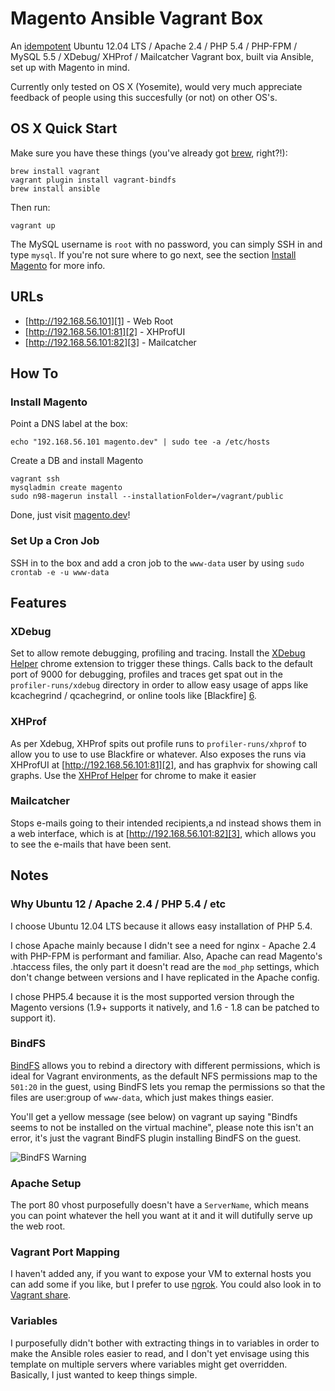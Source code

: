 # Magento Ansible Vagrant Box

An [idempotent][8] Ubuntu 12.04 LTS / Apache 2.4 / PHP 5.4 / PHP-FPM /
MySQL 5.5 / XDebug/ XHProf / Mailcatcher Vagrant box, built via Ansible,
set up with Magento in mind.

Currently only tested on OS X (Yosemite), would very much appreciate
feedback of people using this succesfully (or not) on other OS's.


## OS X Quick Start

Make sure you have these things (you've already got [brew][12], right?!):

    brew install vagrant
    vagrant plugin install vagrant-bindfs
    brew install ansible

Then run:

    vagrant up

The MySQL username is `root` with no password, you can simply SSH in and
type `mysql`. If you're not sure where to go next, see the section
[Install Magento](#install-magento) for more info.


## URLs

* [http://192.168.56.101][1] - Web Root
* [http://192.168.56.101:81][2] - XHProfUI
* [http://192.168.56.101:82][3] - Mailcatcher


## How To

### Install Magento

Point a DNS label at the box:

    echo "192.168.56.101 magento.dev" | sudo tee -a /etc/hosts

Create a DB and install Magento

    vagrant ssh
    mysqladmin create magento
    sudo n98-magerun install --installationFolder=/vagrant/public

Done, just visit [magento.dev](magento.dev)!

### Set Up a Cron Job

SSH in to the box and add a cron job to the `www-data` user by using
`sudo crontab -e -u www-data`


## Features

### XDebug

Set to allow remote debugging, profiling and tracing. Install the
[XDebug Helper][4] chrome extension to trigger these things. Calls back
to the default port of 9000 for debugging, profiles and traces get spat
out in the `profiler-runs/xdebug` directory in order to allow easy usage
of apps like kcachegrind / qcachegrind, or online tools like [Blackfire]
[6].

### XHProf

As per Xdebug, XHProf spits out profile runs to `profiler-runs/xhprof`
to allow you to use to use Blackfire or whatever. Also exposes the runs
via XHProfUI at [http://192.168.56.101:81][2], and has graphvix for
showing call graphs. Use the [XHProf Helper][5] for chrome to make it
easier

### Mailcatcher

Stops e-mails going to their intended recipients,a nd instead shows them
in a web interface, which is at [http://192.168.56.101:82][3], which
allows you to see the e-mails that have been sent.


## Notes

### Why Ubuntu 12 / Apache 2.4 / PHP 5.4 / etc

I choose Ubuntu 12.04 LTS because it allows easy installation of PHP
5.4.

I chose Apache mainly because I didn't see a need for nginx - Apache 2.4
with PHP-FPM is performant and familiar. Also, Apache can read Magento's
.htaccess files, the only part it doesn't read are the `mod_php` settings,
which don't change between versions and I have replicated in the Apache
config.

I chose PHP5.4 because it is the most supported version through the
Magento versions (1.9+ supports it natively, and 1.6 - 1.8 can be patched
to support it).

### BindFS

[BindFS][9] allows you to rebind a directory with different permissions,
which is ideal for Vagrant environments, as the default NFS permissions
map to the `501:20` in the guest, using BindFS lets you remap the
permissions so that the files are user:group of `www-data`, which just
makes things easier.

You'll get a yellow message (see below) on vagrant up saying "Bindfs
seems to not be installed on the virtual machine", please note this isn't
an error, it's just the vagrant BindFS plugin installing BindFS on the
guest.

![BindFS Warning](https://monosnap.com/file/46mEbnGBDj2ojoO7bwdWqFJA9wKMYU.png)

### Apache Setup

The port 80 vhost purposefully doesn't have a `ServerName`, which means
you can point whatever the hell you want at it and it will dutifully
serve up the web root.

### Vagrant Port Mapping

I haven't added any, if you want to expose your VM to external hosts you
can add some if you like, but I prefer to use [ngrok][10]. You could
also look in to [Vagrant share][11].

### Variables

I purposefully didn't bother with extracting things in to variables in
order to make the Ansible roles easier to read, and I don't yet envisage
using this template on multiple servers where variables might get
overridden. Basically, I just wanted to keep things simple.


[1]: http://192.168.56.101 "Web root"
[2]: http://192.168.56.101:81 "XHProf"
[3]: http://192.168.56.101:82 "Mailcatcher"
[4]: https://chrome.google.com/webstore/detail/xdebug-helper/eadndfjplgieldjbigjakmdgkmoaaaoc?hl=en "Chrome XDebug Helper"
[5]: https://chrome.google.com/webstore/detail/xhprof-helper/adnlhmmjijeflmbmlpmhilkicpnodphi?hl=en "Chrome XHProf Helper"
[6]: https://blackfire.io/ "Blackfire Profiler"
[8]: http://en.wikipedia.org/wiki/Idempotence "Idempotence"
[9]: http://bindfs.org/ "BindFS"
[10]: https://ngrok.com/ "Introspected tunnels to localhost"
[11]: http://docs.vagrantup.com/v2/share/ "Vagrant share"
[12]: http://brew.sh/ "Homebrew"
